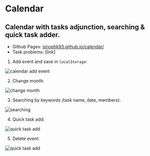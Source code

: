 # Calendar
## Calendar with tasks adjunction, searching & quick task adder.

* Github Pages: [sinoptik93.github.io/calendar/](https://sinoptik93.github.io/calendar/)
* Task problems: [link]

1. Add event and save in `localStorage`:

![calendar add event](https://i.ibb.co/dBCZtrn/add-event.gif)


2. Change month:

![change month](https://i.ibb.co/HV4B91J/change-month.gif)


3. Searching by keywords (task name, date, members):

![searching](https://i.ibb.co/ZWg9Wp3/searching-from.gif)


4. Quick task add:

![quick task add](https://i.ibb.co/31SBfYN/quick-add.gif)


5. Delete event:

![quick task add](https://i.ibb.co/Y3HjsB8/delete-event.gif)
